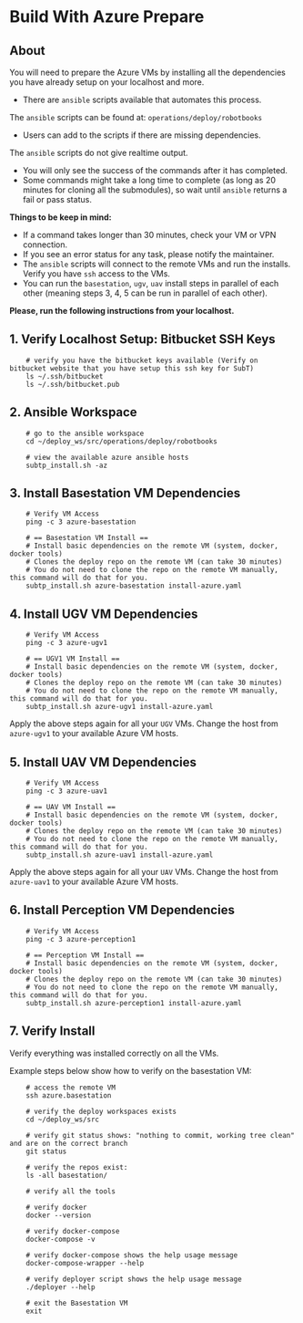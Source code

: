 # Build With Azure Prepare

## About

You will need to prepare the Azure VMs by installing all the dependencies you have already setup on your localhost and more.

- There are `ansible` scripts available that automates this process.

The `ansible` scripts can be found at: `operations/deploy/robotbooks`

- Users can add to the scripts if there are missing dependencies.

The `ansible` scripts do not give realtime output.

- You will only see the success of the commands after it has completed.
- Some commands might take a long time to complete (as long as 20 minutes for cloning all the submodules), so wait until `ansible` returns a fail or pass status.

**Things to be keep in mind:**

- If a command takes longer than 30 minutes, check your VM or VPN connection.
- If you see an error status for any task, please notify the maintainer.
- The `ansible` scripts will connect to the remote VMs and run the installs. Verify you have `ssh` access to the VMs.
- You can run the `basestation`, `ugv`, `uav` install steps in parallel of each other (meaning steps 3, 4, 5 can be run in parallel of each other).

**Please, run the following instructions from your localhost.**


## 1. Verify Localhost Setup: Bitbucket SSH Keys

        # verify you have the bitbucket keys available (Verify on bitbucket website that you have setup this ssh key for SubT)
        ls ~/.ssh/bitbucket
        ls ~/.ssh/bitbucket.pub

## 2. Ansible Workspace

        # go to the ansible workspace
        cd ~/deploy_ws/src/operations/deploy/robotbooks

        # view the available azure ansible hosts
        subtp_install.sh -az

## 3. Install Basestation VM Dependencies

        # Verify VM Access
        ping -c 3 azure-basestation

        # == Basestation VM Install ==
        # Install basic dependencies on the remote VM (system, docker, docker tools)
        # Clones the deploy repo on the remote VM (can take 30 minutes)
        # You do not need to clone the repo on the remote VM manually, this command will do that for you.
        subtp_install.sh azure-basestation install-azure.yaml

## 4. Install UGV VM Dependencies

        # Verify VM Access
        ping -c 3 azure-ugv1

        # == UGV1 VM Install ==
        # Install basic dependencies on the remote VM (system, docker, docker tools)
        # Clones the deploy repo on the remote VM (can take 30 minutes)
        # You do not need to clone the repo on the remote VM manually, this command will do that for you.
        subtp_install.sh azure-ugv1 install-azure.yaml

Apply the above steps again for all your `UGV` VMs. Change the host from `azure-ugv1` to your available Azure VM hosts.

## 5. Install UAV VM Dependencies

        # Verify VM Access
        ping -c 3 azure-uav1

        # == UAV VM Install ==
        # Install basic dependencies on the remote VM (system, docker, docker tools)
        # Clones the deploy repo on the remote VM (can take 30 minutes)
        # You do not need to clone the repo on the remote VM manually, this command will do that for you.
        subtp_install.sh azure-uav1 install-azure.yaml

Apply the above steps again for all your `UAV` VMs. Change the host from `azure-uav1` to your available Azure VM hosts.

## 6. Install Perception VM Dependencies

        # Verify VM Access
        ping -c 3 azure-perception1

        # == Perception VM Install ==
        # Install basic dependencies on the remote VM (system, docker, docker tools)
        # Clones the deploy repo on the remote VM (can take 30 minutes)
        # You do not need to clone the repo on the remote VM manually, this command will do that for you.
        subtp_install.sh azure-perception1 install-azure.yaml

## 7. Verify Install

Verify everything was installed correctly on all the VMs.

Example steps below show how to verify on the basestation VM:

        # access the remote VM
        ssh azure.basestation

        # verify the deploy workspaces exists
        cd ~/deploy_ws/src

        # verify git status shows: "nothing to commit, working tree clean" and are on the correct branch
        git status

        # verify the repos exist:
        ls -all basestation/

        # verify all the tools

        # verify docker
        docker --version

        # verify docker-compose
        docker-compose -v

        # verify docker-compose shows the help usage message
        docker-compose-wrapper --help

        # verify deployer script shows the help usage message
        ./deployer --help

        # exit the Basestation VM
        exit
